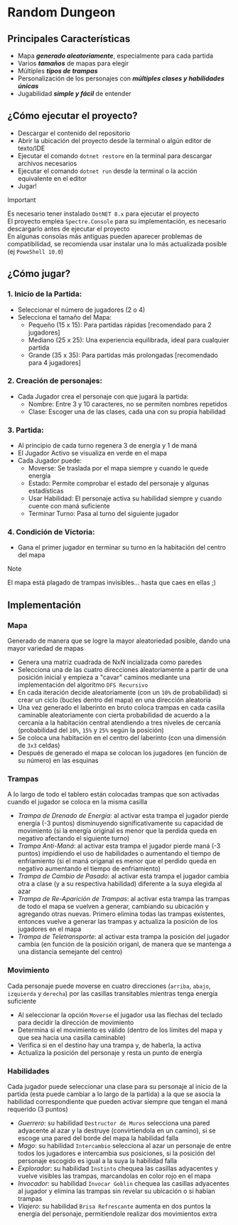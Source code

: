 # Random Dungeon


## Principales Características
+ Mapa ***generado aleatoriamente***, especialmente para cada partida
+ Varios ***tamaños*** de mapas para elegir
+ Múltiples ***tipos de trampas***
+ Personalización de los personajes con ***múltiples clases y habilidades únicas***
+ Jugabilidad ***simple y fácil*** de entender

## ¿Cómo ejecutar el proyecto?
+ Descargar el contenido del repositorio
+ Abrir la ubicación del proyecto desde la terminal o algún editor de texto/IDE
+ Ejecutar el comando `dotnet restore` en la terminal para descargar archivos necesarios
+ Ejecutar el comando `dotnet run` desde la terminal o la acción equivalente en el editor
+ Jugar!  

> [!Important]
> Es necesario tener instalado `DotNET 8.x` para ejecutar el proyecto  
> El proyecto emplea `Spectre.Console` para su implementación, es necesario descargarlo antes de ejecutar el proyecto  
> En algunas consolas más antiguas pueden aparecer problemas de compatibilidad, se recomienda usar instalar una lo más actualizada posible (ej `PoweShell 10.0`)

## ¿Cómo jugar?
### 1. Inicio de la Partida: ###
  + Seleccionar el número de jugadores (2 o 4)
  + Selecciona el tamaño del Mapa:  
    - Pequeño (15 x 15): Para partidas rápidas [recomendado para 2 jugadores]  
    - Mediano (25 x 25): Una experiencia equilibrada, ideal para cualquier partida  
    - Grande  (35 x 35): Para partidas más prolongadas [recomendado para 4 jugadores]  

### 2. Creación de personajes: ###
+ Cada Jugador crea el personaje con que jugará la partida:  
  - Nombre: Entre 3 y 10 caracteres, no se permiten nombres repetidos  
  - Clase: Escoger una de las clases, cada una con su propia habilidad  
### 3. Partida: ### 
+ Al principio de cada turno regenera 3 de energía y 1 de maná  
+ El Jugador Activo se visualiza en verde en el mapa  
+ Cada Jugador puede:
  - Moverse: Se traslada por el mapa siempre y cuando le quede energía  
  - Estado: Permite comprobar el estado del personaje y algunas estadísticas  
  - Usar Habilidad: El personaje activa su habilidad siempre y cuando cuente con maná suficiente  
  - Terminar Turno: Pasa al turno del siguiente jugador  
### 4. Condición de Victoria: ###
+ Gana el primer jugador en terminar su turno en la habitación del centro del mapa
> [!Note]
> El mapa está plagado de trampas invisibles... hasta que caes en ellas ;)  

## Implementación ##  
### Mapa ###
Generado de manera que se logre la mayor aleatoriedad posible, dando una mayor variedad de mapas  
+ Genera una matriz cuadrada de NxN incializada como paredes
+ Selecciona una de las cuatro direcciones aleatoriamente a partir de una posición inicial y empieza a "cavar" caminos mediante una implementación del algoritmo `DFS Recursivo`
+ En cada iteración decide aleatoriamente (con un `10%` de probabilidad) si crear un ciclo (bucles dentro del mapa) en una dirección aleatoria
+ Una vez generado el laberinto en bruto coloca trampas en cada casilla caminable aleatoriamente con cierta probabilidad de acuerdo a la cercanía a la habitación central atendiendo a tres niveles de cercanía (probabilidad del `10%`, `15%` y `25%` según la posición)
+ Se coloca una habitación en el centro del laberinto (con una dimensión de `3x3` celdas)
+ Después de generado el mapa se colocan los jugadores (en función de su número) en las esquinas
### Trampas ###
A lo largo de todo el tablero están colocadas trampas que son activadas cuando el jugador se coloca en la misma casilla  
+ *Trampa de Drenado de Energía*: al activar esta trampa el jugador pierde energía (-3 puntos) disminuyendo significativamente su capacidad de movimiento (si la energía original es menor que la perdida queda en negativo afectando el siguiente turno)  
+ *Trampa Anti-Maná*: al activar esta trampa el jugador pierde maná (-3 puntos) impidiendo el uso de habilidades o aumentando el tiempo de enfriamiento (si el maná origanal es menor que el perdido queda en negativo aumentando el tiempo de enfriamiento)  
+ *Trampa de Cambio de Pasado*: al activar esta trampa el jugador cambia otra a clase (y a su respectiva habilidad) diferente a la suya elegida al azar
+ *Trampa de Re-Aparición de Trampas*: al activar esta trampa las trampas de todo el mapa se vuelven a generar, cambiando su ubicación y agregando otras nuevas. Primero elimina todas las trampas existentes, entonces vuelve a generar las trampas y actualiza la posición de los jugadores en el mapa
+ *Trampa de Teletransporte*: al activar esta trampa la posición del jugador cambia (en función de la posición origanl, de manera que se mantenga a una distancia semejante del centro)
### Movimiento ###
Cada personaje puede moverse en cuatro direcciones (`arriba`, `abajo`, `izquierda` y `derecha`) por las casillas transitables mientras tenga energía suficiente  
+ Al seleccionar la opción `Moverse` el jugador usa las flechas del teclado para decidir la dirección de movimiento
+ Determina si el movimiento es válido (dentro de los límites del mapa y que sea hacia una casilla caminable)
+ Verifica si en el destino hay una trampa y, de haberla, la activa
+ Actualiza la posición del personaje y resta un punto de energía
### Habilidades ###
Cada jugador puede seleccionar una clase para su personaje al inicio de la partida (esta puede cambiar a lo largo de la partida) a la que se asocia la habilidad correspondiente que pueden activar siempre que tengan el maná requerido (3 puntos)
  + *Guerrero*: su habilidad `Destructor de Muros` selecciona una pared adyacente al azar y la destruye (convirtiendola en un camino), si se escoge una pared del borde del mapa la habilidad falla  
  + *Mago*: su habilidad `Intercambio` selecciona al azar un personaje de entre todos los jugadores e intercambia sus posiciones, si la posición del personaje escogido es igual a la suya la habilidad falla   
  + *Explorador*: su habilidad `Instinto` chequea las casillas adyacentes y vuelve visibles las trampas, marcandolas en color rojo en el mapa
  + *Invocador*: su habilidad `Invocar Goblin` chequea las casillas adyacentes al jugador y elimina las trampas sin revelar su ubicación o si habían trampas  
  + *Viajero*: su habilidad `Brisa Refrescante` aumenta en dos puntos la energía del personaje, permitiendole realizar dos movimientos extra  
